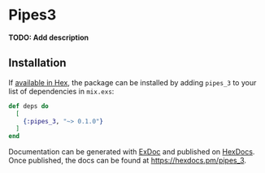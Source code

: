 # Pipes3

**TODO: Add description**

## Installation

If [available in Hex](https://hex.pm/docs/publish), the package can be installed
by adding `pipes_3` to your list of dependencies in `mix.exs`:

```elixir
def deps do
  [
    {:pipes_3, "~> 0.1.0"}
  ]
end
```

Documentation can be generated with [ExDoc](https://github.com/elixir-lang/ex_doc)
and published on [HexDocs](https://hexdocs.pm). Once published, the docs can
be found at <https://hexdocs.pm/pipes_3>.

